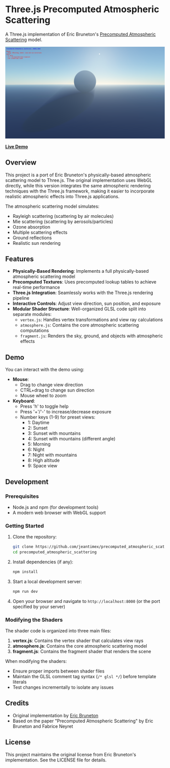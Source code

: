 # Three.js Precomputed Atmospheric Scattering

A Three.js implementation of Eric Bruneton's [Precomputed Atmospheric Scattering](https://ebruneton.github.io/precomputed_atmospheric_scattering/index.html) model.

![Atmospheric Scattering Demo](./screenshot.png)

**[Live Demo](https://jeantimex.github.io/precomputed_atmospheric_scattering/)**

## Overview

This project is a port of Eric Bruneton's physically-based atmospheric scattering model to Three.js. The original implementation uses WebGL directly, while this version integrates the same atmospheric rendering techniques with the Three.js framework, making it easier to incorporate realistic atmospheric effects into Three.js applications.

The atmospheric scattering model simulates:
- Rayleigh scattering (scattering by air molecules)
- Mie scattering (scattering by aerosols/particles)
- Ozone absorption
- Multiple scattering effects
- Ground reflections
- Realistic sun rendering

## Features

- **Physically-Based Rendering**: Implements a full physically-based atmospheric scattering model
- **Precomputed Textures**: Uses precomputed lookup tables to achieve real-time performance
- **Three.js Integration**: Seamlessly works with the Three.js rendering pipeline
- **Interactive Controls**: Adjust view direction, sun position, and exposure
- **Modular Shader Structure**: Well-organized GLSL code split into separate modules:
  - `vertex.js`: Handles vertex transformations and view ray calculations
  - `atmosphere.js`: Contains the core atmospheric scattering computations
  - `fragment.js`: Renders the sky, ground, and objects with atmospheric effects

## Demo

You can interact with the demo using:
- **Mouse**: 
  - Drag to change view direction
  - CTRL+drag to change sun direction
  - Mouse wheel to zoom
- **Keyboard**:
  - Press 'h' to toggle help
  - Press '+'/'-' to increase/decrease exposure
  - Number keys (1-9) for preset views:
    - 1: Daytime
    - 2: Sunset
    - 3: Sunset with mountains
    - 4: Sunset with mountains (different angle)
    - 5: Morning
    - 6: Night
    - 7: Night with mountains
    - 8: High altitude
    - 9: Space view

## Development

### Prerequisites

- Node.js and npm (for development tools)
- A modern web browser with WebGL support

### Getting Started

1. Clone the repository:
   ```bash
   git clone https://github.com/jeantimex/precomputed_atmospheric_scattering.git
   cd precomputed_atmospheric_scattering
   ```

2. Install dependencies (if any):
   ```bash
   npm install
   ```

3. Start a local development server:
   ```bash
   npm run dev
   ```

4. Open your browser and navigate to `http://localhost:8000` (or the port specified by your server)

### Modifying the Shaders

The shader code is organized into three main files:

1. **vertex.js**: Contains the vertex shader that calculates view rays
2. **atmosphere.js**: Contains the core atmospheric scattering model
3. **fragment.js**: Contains the fragment shader that renders the scene

When modifying the shaders:
- Ensure proper imports between shader files
- Maintain the GLSL comment tag syntax (`/* glsl */`) before template literals
- Test changes incrementally to isolate any issues

## Credits

- Original implementation by [Eric Bruneton](https://ebruneton.github.io/precomputed_atmospheric_scattering/index.html)
- Based on the paper "Precomputed Atmospheric Scattering" by Eric Bruneton and Fabrice Neyret

## License

This project maintains the original license from Eric Bruneton's implementation. See the LICENSE file for details.
